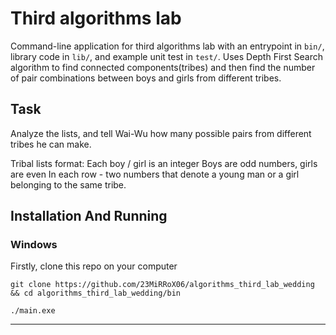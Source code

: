 # Third algorithms lab

Command-line application for third algorithms lab with an entrypoint in `bin/`, library code
in `lib/`, and example unit test in `test/`. Uses Depth First Search algorithm to find connected
components(tribes) and then find the number of pair combinations between boys and girls from different tribes.

## Task

Analyze the lists, and tell Wai-Wu how many possible pairs from different tribes he can make.

Tribal lists format:
Each boy / girl is an integer
Boys are odd numbers, girls are even
In each row - two numbers that denote a young man or a girl belonging to the same tribe.

## Installation And Running

### Windows
Firstly, clone this repo on your computer
```
git clone https://github.com/23MiRRoX06/algorithms_third_lab_wedding && cd algorithms_third_lab_wedding/bin
```
```
./main.exe
```
---

